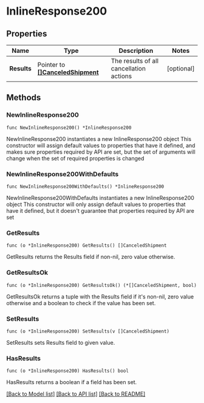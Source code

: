 # InlineResponse200

## Properties

Name | Type | Description | Notes
------------ | ------------- | ------------- | -------------
**Results** | Pointer to [**[]CanceledShipment**](CanceledShipment.md) | The results of all cancellation actions | [optional] 

## Methods

### NewInlineResponse200

`func NewInlineResponse200() *InlineResponse200`

NewInlineResponse200 instantiates a new InlineResponse200 object
This constructor will assign default values to properties that have it defined,
and makes sure properties required by API are set, but the set of arguments
will change when the set of required properties is changed

### NewInlineResponse200WithDefaults

`func NewInlineResponse200WithDefaults() *InlineResponse200`

NewInlineResponse200WithDefaults instantiates a new InlineResponse200 object
This constructor will only assign default values to properties that have it defined,
but it doesn't guarantee that properties required by API are set

### GetResults

`func (o *InlineResponse200) GetResults() []CanceledShipment`

GetResults returns the Results field if non-nil, zero value otherwise.

### GetResultsOk

`func (o *InlineResponse200) GetResultsOk() (*[]CanceledShipment, bool)`

GetResultsOk returns a tuple with the Results field if it's non-nil, zero value otherwise
and a boolean to check if the value has been set.

### SetResults

`func (o *InlineResponse200) SetResults(v []CanceledShipment)`

SetResults sets Results field to given value.

### HasResults

`func (o *InlineResponse200) HasResults() bool`

HasResults returns a boolean if a field has been set.


[[Back to Model list]](../README.md#documentation-for-models) [[Back to API list]](../README.md#documentation-for-api-endpoints) [[Back to README]](../README.md)


